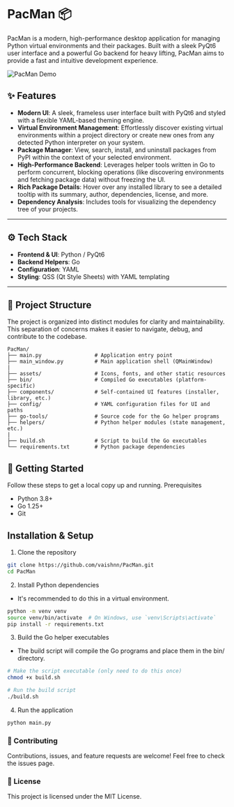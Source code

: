 # PacMan 📦

PacMan is a modern, high-performance desktop application for managing Python virtual environments and their packages. Built with a sleek PyQt6 user interface and a powerful Go backend for heavy lifting, PacMan aims to provide a fast and intuitive development experience.

![PacMan Demo](assets/readme/pacman-demo.gif)


## ✨ Features

* **Modern UI**: A sleek, frameless user interface built with PyQt6 and styled with a flexible YAML-based theming engine.
* **Virtual Environment Management**: Effortlessly discover existing virtual environments within a project directory or create new ones from any detected Python interpreter on your system.
* **Package Manager**: View, search, install, and uninstall packages from PyPI within the context of your selected environment.
* **High-Performance Backend**: Leverages helper tools written in Go to perform concurrent, blocking operations (like discovering environments and fetching package data) without freezing the UI.
* **Rich Package Details**: Hover over any installed library to see a detailed tooltip with its summary, author, dependencies, license, and more.
* **Dependency Analysis**: Includes tools for visualizing the dependency tree of your projects.

---

## ⚙️ Tech Stack

* **Frontend & UI**: Python / PyQt6
* **Backend Helpers**: Go
* **Configuration**: YAML
* **Styling**: QSS (Qt Style Sheets) with YAML templating

---

## 📂 Project Structure

The project is organized into distinct modules for clarity and maintainability. This separation of concerns makes it easier to navigate, debug, and contribute to the codebase.

```plaintext
PacMan/
├── main.py                 # Application entry point
├── main_window.py          # Main application shell (QMainWindow)
|
├── assets/                 # Icons, fonts, and other static resources
├── bin/                    # Compiled Go executables (platform-specific)
├── components/             # Self-contained UI features (installer, library, etc.)
├── config/                 # YAML configuration files for UI and paths
├── go-tools/               # Source code for the Go helper programs
├── helpers/                # Python helper modules (state management, etc.)
|
├── build.sh                # Script to build the Go executables
└── requirements.txt        # Python package dependencies
```
## 🚀 Getting Started

Follow these steps to get a local copy up and running.
Prerequisites
- Python 3.8+
- Go 1.25+
- Git

## Installation & Setup

1. Clone the repository
```bash
git clone https://github.com/vaishnn/PacMan.git
cd PacMan
```
2. Install Python dependencies
- It's recommended to do this in a virtual environment.
```bash
python -m venv venv
source venv/bin/activate  # On Windows, use `venv\Scripts\activate`
pip install -r requirements.txt
```
3. Build the Go helper executables
- The build script will compile the Go programs and place them in the bin/ directory.
```bash
# Make the script executable (only need to do this once)
chmod +x build.sh

# Run the build script
./build.sh
```
4. Run the application
```bash
python main.py
```
### 🤝 Contributing
Contributions, issues, and feature requests are welcome! Feel free to check the issues page.
### 📄 License

This project is licensed under the MIT License.

